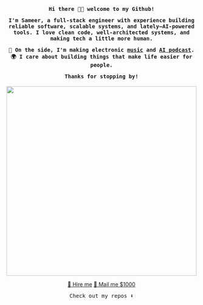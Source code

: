 <h4 align="center"><samp> Hi there 👋🏾  welcome to my Github!

I'm Sameer, a full-stack engineer with experience building reliable software, scalable systems, and lately—AI-powered tools. 
I love clean code, well-architected systems, and making tech a little more human.

🎵 On the side, I'm making electronic <a href='https://open.spotify.com/artist/5Ne8fFIVoXnFwBwiO7fvGb?si=CTW9p7eUTqGKMxwOkMbtxQ'>music</a> and 
<a href='https://open.spotify.com/show/56qcPE9A13bq7wrEberN23?si=5b40f95fae954f82'>AI podcast</a>.
🌍 I care about building things that make life easier for people.

Thanks for stopping by!</samp></h4>

<p align="center">
  <img width="500" src="https://sameerfa.github.io/giphy.gif">
</p>
<p align="center">
<a href='https://www.linkedin.com/in/fasameer/'>💼 Hire me</a>
 <a href='mailto:fa5am33r@gmail.com'>📧 Mail me $1000</a>
</p>

<p align="center"><samp>
Check out my repos ⬇️  
  </samp>
</p>



<!--
**sameerfa/sameerfa** is a ✨ _special_ ✨ repository because its `README.md` (this file) appears on your GitHub profile.

Here are some ideas to get you started:

- 🔭 I’m currently working on ...
- 🌱 I’m currently learning ...
- 👯 I’m looking to collaborate on ...
- 🤔 I’m looking for help with ...
- 💬 Ask me about ...
- 📫 How to reach me: ...
- 😄 Pronouns: ...
- ⚡ Fun fact: ...
-->
